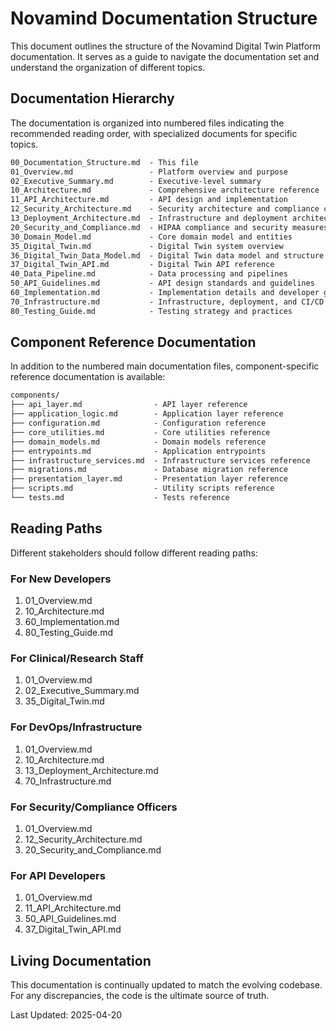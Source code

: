 # Novamind Documentation Structure

This document outlines the structure of the Novamind Digital Twin Platform
documentation. It serves as a guide to navigate the documentation set and understand
the organization of different topics.

## Documentation Hierarchy

The documentation is organized into numbered files indicating the recommended reading
order, with specialized documents for specific topics.

```markdown
00_Documentation_Structure.md  - This file
01_Overview.md                 - Platform overview and purpose
02_Executive_Summary.md        - Executive-level summary
10_Architecture.md             - Comprehensive architecture reference
11_API_Architecture.md         - API design and implementation
12_Security_Architecture.md    - Security architecture and compliance controls
13_Deployment_Architecture.md  - Infrastructure and deployment architecture
20_Security_and_Compliance.md  - HIPAA compliance and security measures
30_Domain_Model.md             - Core domain model and entities
35_Digital_Twin.md             - Digital Twin system overview
36_Digital_Twin_Data_Model.md  - Digital Twin data model and structure
37_Digital_Twin_API.md         - Digital Twin API reference
40_Data_Pipeline.md            - Data processing and pipelines
50_API_Guidelines.md           - API design standards and guidelines
60_Implementation.md           - Implementation details and developer guide
70_Infrastructure.md           - Infrastructure, deployment, and CI/CD
80_Testing_Guide.md            - Testing strategy and practices
```

## Component Reference Documentation

In addition to the numbered main documentation files, component-specific reference
documentation is available:

```markdown
components/
├── api_layer.md                - API layer reference
├── application_logic.md        - Application layer reference
├── configuration.md            - Configuration reference
├── core_utilities.md           - Core utilities reference
├── domain_models.md            - Domain models reference
├── entrypoints.md              - Application entrypoints
├── infrastructure_services.md  - Infrastructure services reference
├── migrations.md               - Database migration reference
├── presentation_layer.md       - Presentation layer reference
├── scripts.md                  - Utility scripts reference
└── tests.md                    - Tests reference
```

## Reading Paths

Different stakeholders should follow different reading paths:

### For New Developers

1. 01_Overview.md
2. 10_Architecture.md
3. 60_Implementation.md
4. 80_Testing_Guide.md

### For Clinical/Research Staff

1. 01_Overview.md
2. 02_Executive_Summary.md
3. 35_Digital_Twin.md

### For DevOps/Infrastructure

1. 01_Overview.md
2. 10_Architecture.md
3. 13_Deployment_Architecture.md
4. 70_Infrastructure.md

### For Security/Compliance Officers

1. 01_Overview.md
2. 12_Security_Architecture.md
3. 20_Security_and_Compliance.md

### For API Developers

1. 01_Overview.md
2. 11_API_Architecture.md
3. 50_API_Guidelines.md
4. 37_Digital_Twin_API.md

## Living Documentation

This documentation is continually updated to match the evolving codebase. For any
discrepancies, the code is the ultimate source of truth.

Last Updated: 2025-04-20
